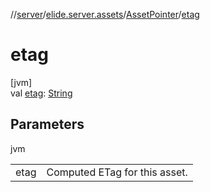 //[server](../../../index.md)/[elide.server.assets](../index.md)/[AssetPointer](index.md)/[etag](etag.md)

# etag

[jvm]\
val [etag](etag.md): [String](https://kotlinlang.org/api/latest/jvm/stdlib/kotlin/-string/index.html)

## Parameters

jvm

| | |
|---|---|
| etag | Computed ETag for this asset. |
